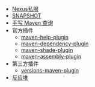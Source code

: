 * [Nexus私服](nexus.md) 
* [SNAPSHOT](SNAPSHOT.md)
* [手写 Maven 查询](custom-plugin-by-hand.md)
* 官方插件
    * [maven-help-plugin](plugins/maven-help-plugin.md)
    * [maven-dependency-plugin](plugins/maven-dependency-plugin.md)
    * [maven-shade-plugin](plugins/maven-shade-plugin.md)
    * [maven-assembly-plugin](plugins/maven-assembly-plugin.md)
* 第三方插件
    * [versions-maven-plugin](plugins/versions-maven-plugin.md)
* [反应堆](reactor.md)
